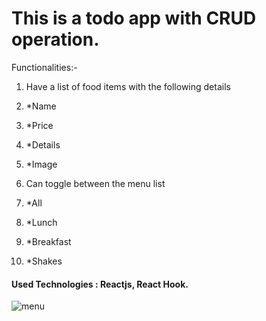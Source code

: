 # This is a todo app with CRUD operation.

Functionalities:-

1. Have a list of food items with the following details 
2. *Name
3. *Price
4. *Details
5. *Image
 
2. Can toggle between the menu list
3. *All
4. *Lunch
5. *Breakfast
6. *Shakes
  
#### Used Technologies : Reactjs, React Hook.

![menu](https://user-images.githubusercontent.com/83206716/116574921-d0ff1d00-a92b-11eb-9826-a37562cadf71.png)

